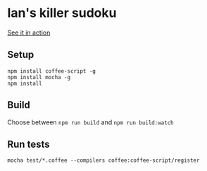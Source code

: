 # Ian's killer sudoku

[See it in action](https://sutts101.github.io/killer/)

## Setup

```
npm install coffee-script -g
npm install mocha -g
npm install
```


## Build

Choose between ```npm run build``` and ```npm run build:watch```


## Run tests

```
mocha test/*.coffee --compilers coffee:coffee-script/register
```
